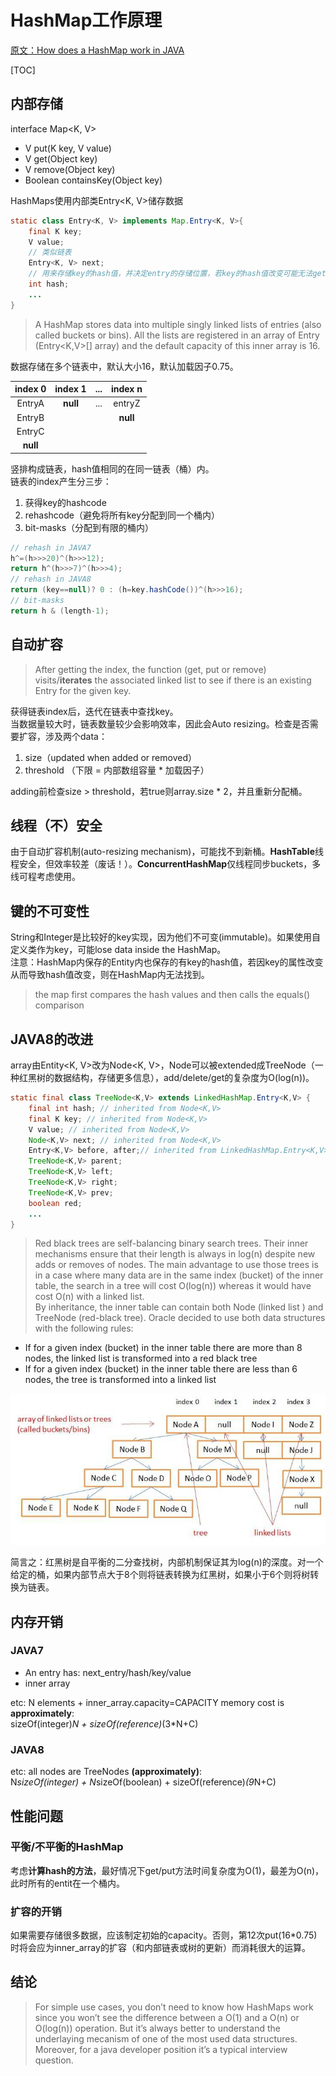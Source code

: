 # HashMap工作原理

[原文：How does a HashMap work in JAVA](http://coding-geek.com/how-does-a-hashmap-work-in-java/ "How does a HashMap work in JAVA")

[TOC]

## 内部存储
interface Map&lt;K, V>

* V put(K key, V value)
* V get(Object key)
* V remove(Object key)
* Boolean containsKey(Object key)

HashMaps使用内部类Entry&lt;K, V>储存数据

```JAVA
static class Entry<K, V> implements Map.Entry<K, V>{
	final K key;
	V value;
	// 类似链表
	Entry<K, V> next;
	// 用来存储key的hash值，并决定entry的存储位置，若key的hash值改变可能无法get()
	int hash;
    ...
}
```

> A HashMap stores data into multiple singly linked lists of entries (also called buckets or bins). All the lists are registered in an array of Entry (Entry<K,V>[] array) and the default capacity of this inner array is 16.

数据存储在多个链表中，默认大小16，默认加载因子0.75。

|index 0|index 1|...|index n|
|:--:|:--:|:--:|:--:|
|EntryA|**null**|...|entryZ|
|EntryB|||**null**|
|EntryC|
|**null**|

竖排构成链表，hash值相同的在同一链表（桶）内。  
链表的index产生分三步：

1. 获得key的hashcode
2. rehashcode（避免将所有key分配到同一个桶内）
3. bit-masks（分配到有限的桶内）

```JAVA
// rehash in JAVA7
h^=(h>>>20)^(h>>>12);
return h^(h>>>7)^(h>>>4);
// rehash in JAVA8
return (key==null)? 0 : (h=key.hashCode())^(h>>>16);
// bit-masks
return h & (length-1);
```

## 自动扩容
> After getting the index, the function (get, put or remove) visits/**iterates** the associated linked list to see if there is an existing Entry for the given key.

获得链表index后，迭代在链表中查找key。  
当数据量较大时，链表数量较少会影响效率，因此会Auto resizing。检查是否需要扩容，涉及两个data：

1. size（updated when added or removed）
2. threshold （下限 = 内部数组容量 * 加载因子）

adding前检查size > threshold，若true则array.size * 2，并且重新分配桶。

## 线程（不）安全
由于自动扩容机制(auto-resizing mechanism)，可能找不到新桶。**HashTable**线程安全，但效率较差（废话！）。**ConcurrentHashMap**仅线程同步buckets，多线可程考虑使用。

## 键的不可变性
String和Integer是比较好的key实现，因为他们不可变(immutable)。如果使用自定义类作为key，可能lose data inside the HashMap。  
注意：HashMap内保存的Entity内也保存的有key的hash值，若因key的属性改变从而导致hash值改变，则在HashMap内无法找到。

> the map first compares the hash values and then calls the equals() comparison

## JAVA8的改进
array由Entity&lt;K, V>改为Node&lt;K, V>，Node可以被extended成TreeNode（一种红黑树的数据结构，存储更多信息），add/delete/get的复杂度为O(log(n))。

```JAVA
static final class TreeNode<K,V> extends LinkedHashMap.Entry<K,V> {
    final int hash; // inherited from Node<K,V>
    final K key; // inherited from Node<K,V>
    V value; // inherited from Node<K,V>
    Node<K,V> next; // inherited from Node<K,V>
    Entry<K,V> before, after;// inherited from LinkedHashMap.Entry<K,V>
    TreeNode<K,V> parent;
    TreeNode<K,V> left;
    TreeNode<K,V> right;
    TreeNode<K,V> prev;
    boolean red;
    ...
}
```

> Red black trees are self-balancing binary search trees. Their inner mechanisms ensure that their length is always in log(n) despite new adds or removes of nodes. The main advantage to use those trees is in a case where many data are in the same index (bucket) of the inner table, the search in a tree will cost O(log(n)) whereas it would have cost O(n) with a linked list.  
> By inheritance, the inner table can contain both Node (linked list ) and TreeNode (red-black tree). Oracle decided to use both data structures with the following rules:
* If for a given index (bucket) in the inner table there are more than 8 nodes, the linked list is transformed into a red black tree
* If for a given index (bucket) in the inner table there are less than 6 nodes, the tree is transformed into a linked list

![internal_storage_java8_hashmap](pic/internal_storage_java8_hashmap.jpg)

简言之：红黑树是自平衡的二分查找树，内部机制保证其为log(n)的深度。对一个给定的桶，如果内部节点大于8个则将链表转换为红黑树，如果小于6个则将树转换为链表。

## 内存开销
### JAVA7
* An entry has: next_entry/hash/key/value
* inner array

etc: N elements + inner_array.capacity=CAPACITY
memory cost is **approximately**:  
sizeOf(integer)*N + sizeOf(reference)*(3*N+C)

### JAVA8
etc: all nodes are TreeNodes **(approximately)**:  
N*sizeOf(integer) + N*sizeOf(boolean) + sizeOf(reference)*(9*N+C)

## 性能问题
### 平衡/不平衡的HashMap
考虑**计算hash的方法**，最好情况下get/put方法时间复杂度为O(1)，最差为O(n)，此时所有的entit在一个桶内。

### 扩容的开销
如果需要存储很多数据，应该制定初始的capacity。否则，第12次put(16*0.75)时将会应为inner_array的扩容（和内部链表或树的更新）而消耗很大的运算。

## 结论
> For simple use cases, you don’t need to know how HashMaps work since you won’t see the difference between a O(1) and a O(n) or O(log(n)) operation. But it’s always better to understand the underlaying mecanism of one of the most used data structures. Moreover, for a java developer position it’s a typical interview question.